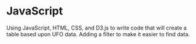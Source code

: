 # JavaScript

Using JavaScript, HTML, CSS, and D3.js to write code that will create a table based upon UFO data.
Adding a filter to make it easier to find data.
